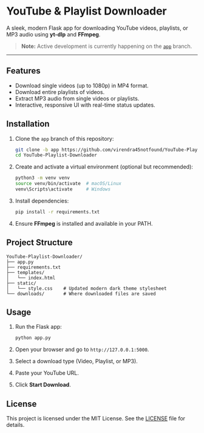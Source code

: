 # YouTube & Playlist Downloader

A sleek, modern Flask app for downloading YouTube videos, playlists, or MP3 audio using **yt-dlp** and **FFmpeg**.

> **Note:** Active development is currently happening on the [`app`](https://github.com/virendra45notfound/YouTube-Playlist-Downloader/tree/app) branch.

---

## Features

* Download single videos (up to 1080p) in MP4 format.
* Download entire playlists of videos.
* Extract MP3 audio from single videos or playlists.
* Interactive, responsive UI with real-time status updates.

## Installation

1. Clone the `app` branch of this repository:

   ```bash
   git clone -b app https://github.com/virendra45notfound/YouTube-Playlist-Downloader.git
   cd YouTube-Playlist-Downloader
   ```
2. Create and activate a virtual environment (optional but recommended):

   ```bash
   python3 -m venv venv
   source venv/bin/activate  # macOS/Linux
   venv\Scripts\activate     # Windows
   ```
3. Install dependencies:

   ```bash
   pip install -r requirements.txt
   ```
4. Ensure **FFmpeg** is installed and available in your PATH.

## Project Structure

```
YouTube-Playlist-Downloader/
├── app.py
├── requirements.txt
├── templates/
│   └── index.html
├── static/
│   └── style.css    # Updated modern dark theme stylesheet
└── downloads/       # Where downloaded files are saved
```

## Usage

1. Run the Flask app:

   ```bash
   python app.py
   ```
2. Open your browser and go to `http://127.0.0.1:5000`.
3. Select a download type (Video, Playlist, or MP3).
4. Paste your YouTube URL.
5. Click **Start Download**.


## License

This project is licensed under the MIT License. See the [LICENSE](https://opensource.org/licenses/MIT) file for details.

